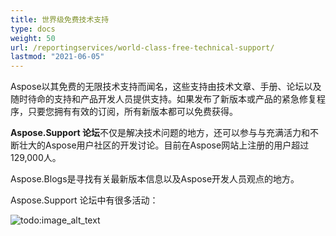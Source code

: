 ```yaml
---
title: 世界级免费技术支持
type: docs
weight: 50
url: /reportingservices/world-class-free-technical-support/
lastmod: "2021-06-05"
---
```


Aspose以其免费的无限技术支持而闻名，这些支持由技术文章、手册、论坛以及随时待命的支持和产品开发人员提供支持。如果发布了新版本或产品的紧急修复程序，只要您拥有有效的订阅，所有新版本都可以免费获得。

**Aspose.Support 论坛**不仅是解决技术问题的地方，还可以参与与充满活力和不断壮大的Aspose用户社区的开发讨论。目前在Aspose网站上注册的用户超过129,000人。

Aspose.Blogs是寻找有关最新版本信息以及Aspose开发人员观点的地方。

Aspose.Support 论坛中有很多活动：

![todo:image_alt_text](world-class-free-technical-support.png)